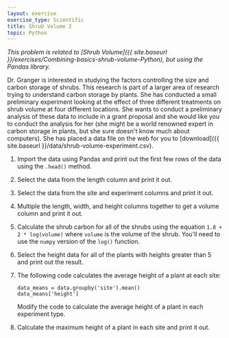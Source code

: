 ```yaml
---
layout: exercise
exercise_type: Scientific
title: Shrub Volume 2
topic: Python
---
```


*This problem is related to [Shrub Volume]({{ site.baseurl }}/exercises/Combining-basics-shrub-volume-Python),
but using the Pandas library.*

Dr. Granger is interested in studying the factors controlling the size and
carbon storage of shrubs. This research is part of a larger area of research
trying to understand carbon storage by plants. She has conducted a small
preliminary experiment looking at the effect of three different treatments on
shrub volume at four different locations. She wants to conduct a preliminary
analysis of these data to include in a grant proposal and she would like you to
conduct the analysis for her (she might be a world renowned expert in carbon
storage in plants, but she sure doesn't know much about computers). She has
placed a data file on the web for you to
[download]({{ site.baseurl }}/data/shrub-volume-experiment.csv).

1. Import the data using Pandas and print out the first few rows of the data
   using the `.head()` method.
2. Select the data from the length column and print it out.
3. Select the data from the site and experiment columns and print it out.
4. Multiple the length, width, and height columns together to get a volume
   column and print it out.
5. Calculate the shrub carbon for all of the shrubs using the equation
       `1.8 + 2 * log(volume)` where `volume` is the volume of the shrub. 
   You'll need to use the `numpy` version of the `log()` function. 
6. Select the height data for all of the plants with heights greater than 5 and
   print out the result.
7. The following code calculates the average height of a plant at each site:

   ```
   data_means = data.groupby('site').mean()
   data_means['height']
   ```
   Modify the code to calculate the average height of a plant in each experiment type.
8. Calculate the maximum height of a plant in each site and print it out.
